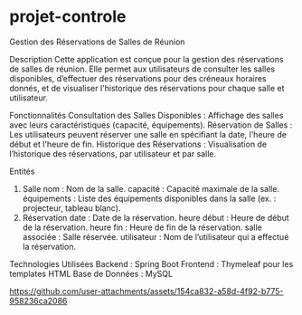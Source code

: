 # projet-controle
Gestion des Réservations de Salles de Réunion

Description
Cette application est conçue pour la gestion des réservations de salles de réunion. Elle permet aux utilisateurs de consulter les salles disponibles, d’effectuer des réservations pour des créneaux horaires donnés, et de visualiser l'historique des réservations pour chaque salle et utilisateur.

Fonctionnalités
Consultation des Salles Disponibles : Affichage des salles avec leurs caractéristiques (capacité, équipements).
Réservation de Salles : Les utilisateurs peuvent réserver une salle en spécifiant la date, l'heure de début et l'heure de fin.
Historique des Réservations : Visualisation de l’historique des réservations, par utilisateur et par salle.

Entités
1. Salle
nom : Nom de la salle.
capacité : Capacité maximale de la salle.
équipements : Liste des équipements disponibles dans la salle (ex. : projecteur, tableau blanc).
2. Réservation
date : Date de la réservation.
heure début : Heure de début de la réservation.
heure fin : Heure de fin de la réservation.
salle associée : Salle réservée.
utilisateur : Nom de l’utilisateur qui a effectué la réservation.

Technologies Utilisées
Backend : Spring Boot
Frontend : Thymeleaf pour les templates HTML
Base de Données : MySQL

https://github.com/user-attachments/assets/154ca832-a58d-4f92-b775-958236ca2086

 


